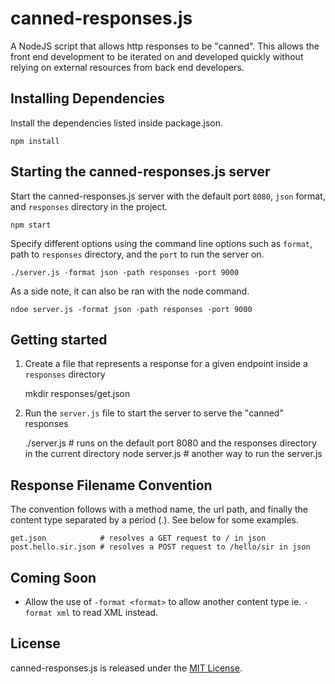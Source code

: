 canned-responses.js
===================

A NodeJS script that allows http responses to be "canned". This allows the front end development to be iterated on and developed quickly without relying on external resources from back end developers.

## Installing Dependencies

Install the dependencies listed inside package.json.

	npm install 

## Starting the canned-responses.js server

Start the canned-responses.js server with the default port `8080`, `json` format, and `responses` directory in the project.

	npm start

Specify different options using the command line options such as `format`, path to `responses` directory, and the `port` to run the server on.

	./server.js -format json -path responses -port 9000

As a side note, it can also be ran with the node command.

	ndoe server.js -format json -path responses -port 9000

## Getting started

1. Create a file that represents a response for a given endpoint inside a `responses` directory

	mkdir responses/get.json

2. Run the `server.js` file to start the server to serve the "canned" responses

	./server.js 	# runs on the default port 8080 and the responses directory in the current directory
	node server.js 	# another way to run the server.js

## Response Filename Convention

The convention follows with a method name, the url path, and finally the content type separated by a period (.). See below for some examples.

	get.json 		   	# resolves a GET request to / in json
	post.hello.sir.json # resolves a POST request to /hello/sir in json

## Coming Soon

- Allow the use of `-format <format>` to allow another content type ie. `-format xml` to read XML instead.

## License

canned-responses.js is released under the [MIT License](http://www.opensource.org/licenses/MIT).